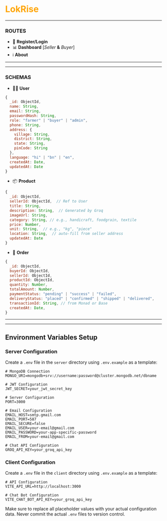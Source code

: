 # <span style="color: orange">**LokRise**
---
### ROUTES
- 🔐 **Register/Login**
- 📊 **Dashboard** [*Seller* **&** *Buyer*]
- ℹ️ **About**

---
---

### SCHEMAS
- 🧑‍💼 **User**
```javascript
{
  _id: ObjectId,
  name: String,
  email: String,
  passwordHash: String,
  role: "farmer" | "buyer" | "admin",
  phone: String,
  address: {
    village: String,
    district: String,
    state: String,
    pinCode: String
  },
  language: "hi" | "bn" | "en",
  createdAt: Date,
  updatedAt: Date
}
```
- 📦 **Product**
```javascript
{
  _id: ObjectId,
  sellerId: ObjectId,  // Ref to User
  title: String,
  description: String,  // Generated by Groq
  imageUrl: String,
  category: String, // e.g., handicraft, foodgrain, textile
  price: Number,
  unit: String,  // e.g., "kg", "piece"
  location: String,  // auto-fill from seller address
  updatedAt: Date
}
```
- 📄 **Order**
```javascript
{
  _id: ObjectId,
  buyerId: ObjectId,
  sellerId: ObjectId,
  productId: ObjectId,
  quantity: Number,
  totalAmount: Number,
  paymentStatus: "pending" | "success" | "failed",
  deliveryStatus: "placed" | "confirmed" | "shipped" | "delivered",
  transactionId: String, // from Monad or Base
  createdAt: Date,
}
```
---
---

## Environment Variables Setup

### Server Configuration
Create a `.env` file in the `server` directory using `.env.example` as a template:

```env
# MongoDB Connection
MONGO_URI=mongodb+srv://username:password@cluster.mongodb.net/dbname

# JWT Configuration
JWT_SECRET=your_jwt_secret_key

# Server Configuration
PORT=3000

# Email Configuration
EMAIL_HOST=smtp.gmail.com
EMAIL_PORT=587
EMAIL_SECURE=false
EMAIL_USER=your-email@gmail.com
EMAIL_PASSWORD=your-app-specific-password
EMAIL_FROM=your-email@gmail.com

# Chat API Configuration
GROQ_API_KEY=your_groq_api_key
```

### Client Configuration
Create a `.env` file in the `client` directory using `.env.example` as a template:

```env
# API Configuration
VITE_API_URL=http://localhost:3000

# Chat Bot Configuration 
VITE_CHAT_BOT_API_KEY=your_groq_api_key
```

Make sure to replace all placeholder values with your actual configuration data. Never commit the actual `.env` files to version control.
